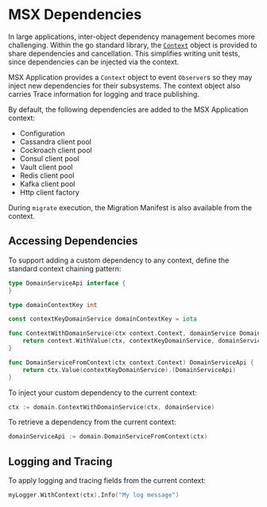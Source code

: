 # MSX Dependencies

In large applications, inter-object dependency management becomes more challenging.  Within the go standard library, the [`Context`](https://blog.golang.org/context) object is provided to share dependencies and cancellation.  This simplifies writing unit tests, since dependencies can be injected via the context.

MSX Application provides a `Context` object to event `Observer`s so they may inject new dependencies for their subsystems.  The context object also carries Trace information for logging and trace publishing.

By default, the following dependencies are added to the MSX Application context:
- Configuration
- Cassandra client pool
- Cockroach client pool
- Consul client pool
- Vault client pool
- Redis client pool
- Kafka client pool
- Http client factory

During `migrate` execution, the Migration Manifest is also available from the context.

## Accessing Dependencies

To support adding a custom dependency to any context, define the standard context chaining pattern:

```go
type DomainServiceApi interface {
}

type domainContextKey int

const contextKeyDomainService domainContextKey = iota

func ContextWithDomainService(ctx context.Context, domainService DomainServiceApi) context.Context {
	return context.WithValue(ctx, contextKeyDomainService, domainService)
}

func DomainServiceFromContext(ctx context.Context) DomainServiceApi {
    return ctx.Value(contextKeyDomainService).(DomainServiceApi)
}
```

To inject your custom dependency to the current context:

```go
ctx := domain.ContextWithDomainService(ctx, domainService)
```

To retrieve a dependency from the current context:

```go
domainServiceApi := domain.DomainServiceFromContext(ctx)
```

## Logging and Tracing

To apply logging and tracing fields from the current context:

```go
myLogger.WithContext(ctx).Info("My log message")
```
